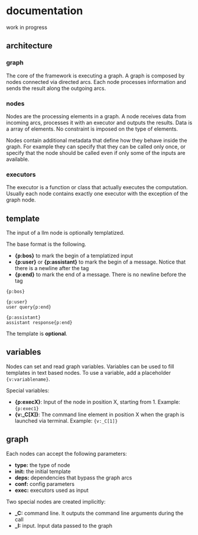 # documentation

work in progress

## architecture

### **graph**

The core of the framework is executing a graph.
A graph is composed by nodes connected via directed arcs.
Each node processes information and sends the result along the outgoing arcs.

### **nodes**

Nodes are the processing elements in a graph.
A node receives data from incoming arcs, processes it with an executor and outputs the results.
Data is a array of elements. No constraint is imposed on the type of elements.

Nodes contain additional metadata that define how they behave inside the graph.
For example they can specify that they can be called only once, or specify that
the node should be called even if only some of the inputs are available.

### **executors**

The executor is a function or class that actually executes the computation.
Usually each node contains exactly one executor with the exception of the graph node.

## template
The input of a llm node is optionally templatized.

The base format is the following.
* **{p:bos}** to mark the begin of a templatized input
* **{p:user}** or **{p:assistant}** to mark the begin of a message. Notice that there is a newline after the tag
* **{p:end}** to mark the end of a message. There is no newline before the tag

```
{p:bos}

{p:user}
user query{p:end}

{p:assistant}
assistant response{p:end}
```

The template is **optional**. 

## variables

Nodes can set and read graph variables.
Variables can be used to fill templates in text based nodes.
To use a variable, add a placeholder `{v:variablename}`.

Special variables:
* **{p:execX}**: Input of the node in position X, starting from 1. Example: `{p:exec1}`
* **{v:_C[X]}**: The command line element in position X when the graph is launched via terminal. Example: `{v:_C[1]}`

## graph
Each nodes can accept the following parameters:

- **type:** the type of node
- **init:** the initial template
- **deps:** dependencies that bypass the graph arcs
- **conf:** config parameters
- **exec:** executors used as input
 
Two special nodes are created implicitly: 
 
- **_C:** command line. It outputs the command line arguments during the call
- **_I:** input. Input data passed to the graph
